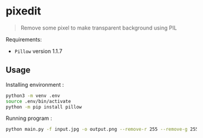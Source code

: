 # pixedit
> Remove some pixel to make transparent background using PIL

Requirements: 
- `Pillow` version 1.1.7

## Usage
Installing environment :
```bash
python3 -m venv .env
source .env/bin/activate
python -m pip install pillow
```

Running program :
```bash
python main.py -f input.jpg -o output.png --remove-r 255 --remove-g 255 --remove-b 255
```